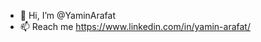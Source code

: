 - 👋 Hi, I’m @YaminArafat
- 📫 Reach me https://www.linkedin.com/in/yamin-arafat/

<!---
YaminArafat/YaminArafat is a ✨ special ✨ repository because its `README.md` (this file) appears on your GitHub profile.
You can click the Preview link to take a look at your changes.
--->
